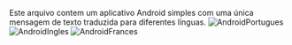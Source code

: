 Este arquivo contem um aplicativo Android simples com uma única mensagem de texto traduzida para diferentes línguas.
![AndroidPortugues](https://github.com/user-attachments/assets/a2bdbd1b-b767-424f-a75c-462497920432)
![AndroidIngles](https://github.com/user-attachments/assets/98873164-5334-4c1f-a49d-1227dff6ce2b)
![AndroidFrances](https://github.com/user-attachments/assets/ffcc27d7-7d20-46de-8460-a9c27e6661fc)
